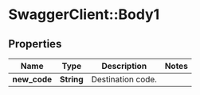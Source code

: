 # SwaggerClient::Body1

## Properties
Name | Type | Description | Notes
------------ | ------------- | ------------- | -------------
**new_code** | **String** | Destination code. | 


